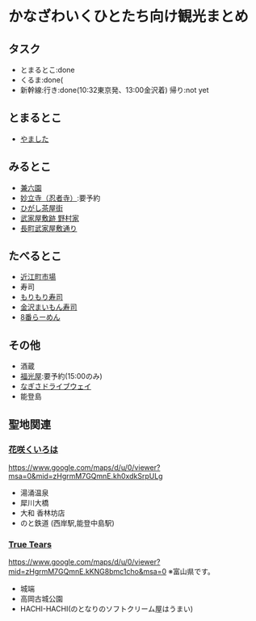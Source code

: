 # かなざわいくひとたち向け観光まとめ

## タスク
* とまるとこ:done
* くるま:done(
* 新幹線:行き:done(10:32東京発、13:00金沢着) 帰り:not yet

## とまるとこ
* [やました](http://oyado-yamasita.com/)

## みるとこ
* [兼六園](http://www.pref.ishikawa.jp/siro-niwa/kenrokuen/)
* [妙立寺（忍者寺）](http://www.myouryuji.or.jp/):要予約
* [ひがし茶屋街](http://www4.city.kanazawa.lg.jp/11104/bunkazaimain/shiteibunkazai/denken/higashi.html)
* [武家屋敷跡 野村家](http://www.kanazawa-kankoukyoukai.or.jp/spot_search/spot.php?sp_no=206)
* [長町武家屋敷通り](http://www.kanazawa-kankoukyoukai.or.jp/spot_search/spot.php?sp_no=67)

## たべるとこ
* [近江町市場](http://ohmicho-ichiba.com/)
* 寿司
 * [もりもり寿司](https://goo.gl/maps/omhDT)
 * [金沢まいもん寿司](https://goo.gl/maps/uB99Q)
* [8番らーめん](http://www.hachiban.jp/shop/ishikawa/)

## その他
* 酒蔵
 * [福光屋](http://www.fukumitsuya.co.jp/):要予約(15:00のみ)
* [なぎさドライブウェイ](http://www.city.hakui.lg.jp/sypher/www/section/detail.jsp?id=595)
* 能登島

## 聖地関連
### [花咲くいろは](http://blog.livedoor.jp/seichijunrei/archives/51840140.html)
https://www.google.com/maps/d/u/0/viewer?msa=0&mid=zHgrmM7GQmnE.kh0xdkSrpULg

* 湯涌温泉
* 犀川大橋
* 大和 香林坊店
* のと鉄道 (西岸駅,能登中島駅)

### [True Tears](http://blog.livedoor.jp/seichijunrei/archives/51974959.html)
https://www.google.com/maps/d/u/0/viewer?mid=zHgrmM7GQmnE.kKNG8bmc1cho&msa=0
※富山県です。
* 城端
* 高岡古城公園
* HACHI-HACHI(のとなりのソフトクリーム屋はうまい)

